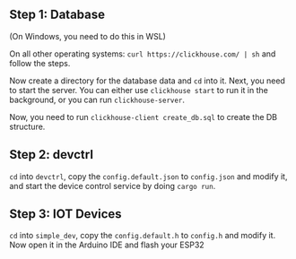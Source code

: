 ## Step 1: Database
(On Windows, you need to do this in WSL)

On all other operating systems: `curl https://clickhouse.com/ | sh` and follow the steps.

Now create a directory for the database data and `cd` into it.
Next, you need to start the server. You can either use `clickhouse start` to run it in the background, or you can run `clickhouse-server`.

Now, you need to run `clickhouse-client create_db.sql` to create the DB structure.

## Step 2: devctrl
`cd` into `devctrl`, copy the `config.default.json` to `config.json` and modify it,
and start the device control service by doing `cargo run`.

## Step 3: IOT Devices
`cd` into `simple_dev`, copy the `config.default.h` to `config.h` and modify it.
Now open it in the Arduino IDE and flash your ESP32